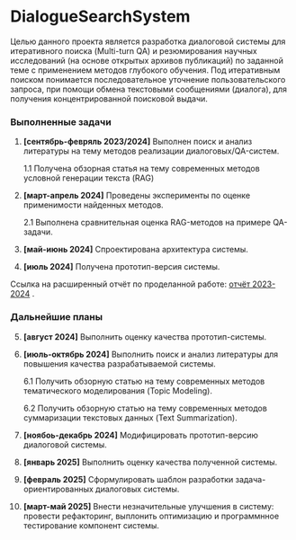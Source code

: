 # DialogueSearchSystem

Целью данного проекта является разработка диалоговой системы для итеративного поиска (Multi-turn QA) и резюмирования научных исследований (на основе открытых архивов публикаций) по заданной теме с применением методов глубокого обучения. Под итеративным поиском понимается последовательное уточнение пользовательского запроса, при помощи обмена текстовыми сообщениями (диалога), для получения концентрированной поисковой выдачи.

### Выполненные задачи 
1. <b>[сентябрь-февряль 2023/2024]</b> Выполнен поиск и анализ литературы на тему методов реализации диалоговых/QA-систем.

   1.1 Получена обзорная статья на тему современных методов условной генерации текста (RAG)

2. <b>[март-апрель 2024]</b> Проведены эксперименты по оценке применимости найденных методов.

   2.1 Выполнена сравнительная оценка RAG-методов на примере QA-задачи. 

3. <b>[май-июнь 2024]</b> Спроектирована архитектура системы.

4. <b>[июль 2024]</b> Получена прототип-версия системы.

Ссылка на расширенный отчёт по проделанной работе: <a href="https://drive.google.com/file/d/1GzLK7UcF7sLeFeZdXxFnvwh7qhmPY_-Z/view?usp=sharing">отчёт 2023-2024</a> .

### Дальнейшие планы
5. <b>[август 2024]</b> Выполнить оценку качества прототип-системы.

6. <b>[июль-октябрь 2024]</b> Выполнить поиск и анализ литературы для повышения качества разрабатываемой системы.

   6.1 Получить обзорную статью на тему современных методов тематического моделирования (Topic Modeling).

   6.2 Получить обзорную статью на тему современных методов суммаризации текстовых данных (Text Summarization).

8. <b>[ноябоь-декабрь 2024]</b> Модифицировать прототип-версию диалоговой системы.

9. <b>[январь 2025]</b> Выполнить оценку качества полученной системы.

10. <b>[февраль 2025]</b> Сформулировать шаблон разработки задача-ориентированных диалоговых системы.

11. <b>[март-май 2025]</b> Внести незначительные улучшения в систему: провести рефакторинг, выплонить оптимизацию и программнное тестирование компонент системы.

